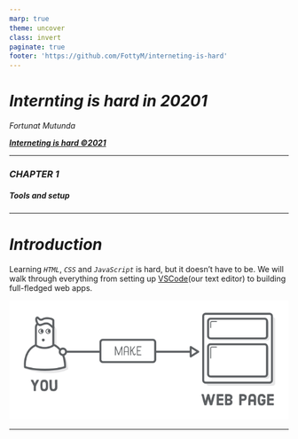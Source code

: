 ```yaml
---
marp: true
theme: uncover
class: invert
paginate: true
footer: 'https://github.com/FottyM/interneting-is-hard'
---
```

<!--
_paginate: false
-->
# ***Internting is hard in 20201***

_Fortunat Mutunda_


***_[Interneting is hard &copy;2021](https://www.internetingishard.com/)_***

---
<!--
_paginate: false
-->
### ***CHAPTER 1***
##### _Tools and setup_

---
# ***Introduction***
Learning _`HTML`_, _`CSS`_ and _`JavaScript`_ is hard, but it doesn’t have to be. We will walk through everything from setting up [VSCode](https://code.visualstudio.com/)(our text editor) to building full-fledged web apps.

![becoming a web dev](./assets/becoming-a-web-developer.png)

___
